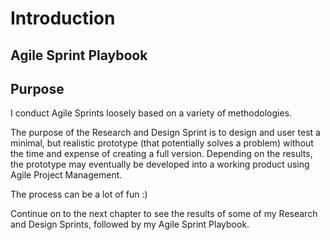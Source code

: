 # Introduction

## Agile Sprint Playbook

## Purpose
I conduct Agile Sprints loosely based on a variety of methodologies. 

The purpose of the Research and Design Sprint is to design and user test a minimal, but realistic prototype (that potentially solves a problem) without the time and expense of creating a full version. Depending on the results, the prototype may eventually be developed into a working product using Agile Project Management. 

The process can be a lot of fun :)

Continue on to the next chapter to see the results of some of my Research and Design Sprints, followed by my Agile Sprint Playbook. 
